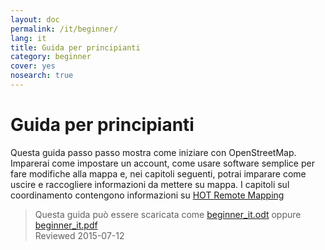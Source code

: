 ```yaml
---
layout: doc
permalink: /it/beginner/
lang: it
title: Guida per principianti
category: beginner
cover: yes
nosearch: true
---
```


Guida per principianti
================


Questa guida passo passo mostra come iniziare con OpenStreetMap. Imparerai
come impostare un account, come usare software semplice per fare modifiche alla mappa e, nei capitoli seguenti, potrai imparare come uscire
e raccogliere informazioni da mettere su mappa. I capitoli sul coordinamento contengono informazioni su [HOT Remote Mapping](/it/coordination/) 

> Questa guida può essere scaricata come [beginner_it.odt](/files/beginner_it.odt) oppure [beginner_it.pdf](/files/beginner_it.pdf)  
> Reviewed 2015-07-12  